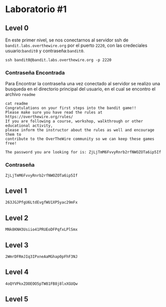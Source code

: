 # Laboratorio #1
## Level 0
En este primer nivel, se nos conectarnos al servidor ssh de `bandit.labs.overthewire.org` por el puerto `2220`, con las credeciales usuario:`bandit0` y contraseña:`bandit0`.
```
ssh bandit0@bandit.labs.overthewire.org -p 2220
```
### Contraseña Encontrada
Para Encontrar la contraseña una vez conectado al servidor se realizo una busqueda en el directorio principal del usuario, en el cual se encontro el archivo `readme`
```
cat readme
Congratulations on your first steps into the bandit game!!
Please make sure you have read the rules at https://overthewire.org/rules/
If you are following a course, workshop, walkthrough or other educational activity,
please inform the instructor about the rules as well and encourage them to
contribute to the OverTheWire community so we can keep these games free!

The password you are looking for is: ZjLjTmM6FvvyRnrb2rfNWOZOTa6ip5If
```
### Contraseña
```
ZjLjTmM6FvvyRnrb2rfNWOZOTa6ip5If
```
## Level 1
```
263JGJPfgU6LtdEvgfWU1XP5yac29mFx
```
## Level 2
```
MNk8KNH3Usiio41PRUEoDFPqfxLPlSmx
```
## Level 3
```
2WmrDFRmJIq3IPxneAaMGhap0pFhF3NJ
```
## Level 4
```
4oQYVPkxZOOEOO5pTW81FB8j8lxXGUQw
```
## Level 5
```

```
